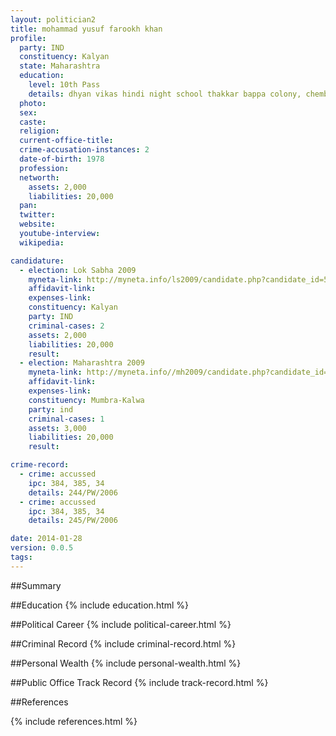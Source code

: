 ```yaml
---
layout: politician2
title: mohammad yusuf farookh khan
profile: 
  party: IND
  constituency: Kalyan
  state: Maharashtra
  education: 
    level: 10th Pass
    details: dhyan vikas hindi night school thakkar bappa colony, chembur, mumbai-2000
  photo: 
  sex: 
  caste: 
  religion: 
  current-office-title: 
  crime-accusation-instances: 2
  date-of-birth: 1978
  profession: 
  networth: 
    assets: 2,000
    liabilities: 20,000
  pan: 
  twitter: 
  website: 
  youtube-interview: 
  wikipedia: 

candidature: 
  - election: Lok Sabha 2009
    myneta-link: http://myneta.info/ls2009/candidate.php?candidate_id=5338
    affidavit-link: 
    expenses-link: 
    constituency: Kalyan 
    party: IND
    criminal-cases: 2
    assets: 2,000
    liabilities: 20,000
    result:  
  - election: Maharashtra 2009
    myneta-link: http://myneta.info//mh2009/candidate.php?candidate_id=2331
    affidavit-link: 
    expenses-link: 
    constituency: Mumbra-Kalwa 
    party: ind
    criminal-cases: 1
    assets: 3,000
    liabilities: 20,000
    result:  

crime-record: 
  - crime: accussed
    ipc: 384, 385, 34
    details: 244/PW/2006 
  - crime: accussed
    ipc: 384, 385, 34
    details: 245/PW/2006 

date: 2014-01-28
version: 0.0.5
tags: 
---
```

##Summary


##Education
{% include education.html %}


##Political Career
{% include political-career.html %}


##Criminal Record
{% include criminal-record.html %}


##Personal Wealth
{% include personal-wealth.html %}


##Public Office Track Record
{% include track-record.html %}


##References


{% include references.html %}